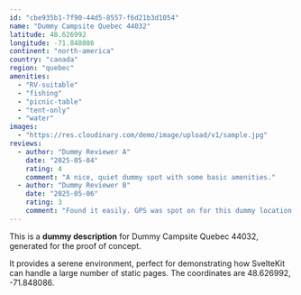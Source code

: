```yaml
---
id: "cbe935b1-7f90-44d5-8557-f6d21b3d1054"
name: "Dummy Campsite Quebec 44032"
latitude: 48.626992
longitude: -71.848086
continent: "north-america"
country: "canada"
region: "quebec"
amenities:
  - "RV-suitable"
  - "fishing"
  - "picnic-table"
  - "tent-only"
  - "water"
images:
  - "https://res.cloudinary.com/demo/image/upload/v1/sample.jpg"
reviews:
  - author: "Dummy Reviewer A"
    date: "2025-05-04"
    rating: 4
    comment: "A nice, quiet dummy spot with some basic amenities."
  - author: "Dummy Reviewer B"
    date: "2025-05-06"
    rating: 3
    comment: "Found it easily. GPS was spot on for this dummy location."
---
```


This is a **dummy description** for Dummy Campsite Quebec 44032, generated for the proof of concept.

It provides a serene environment, perfect for demonstrating how SvelteKit can handle a large number of static pages. The coordinates are 48.626992, -71.848086.
